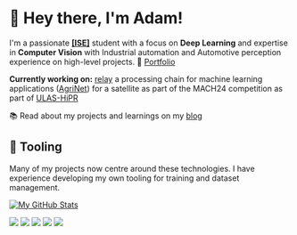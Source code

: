 # 👋 Hey there, I'm Adam!

I'm a passionate [**[ISE]**](https://software-engineering.ie) student with a focus on **Deep Learning** and expertise in **Computer Vision** with Industrial automation and Automotive perception experience on high-level projects. 💼 [Portfolio](https://bxrne.com)


**Currently working on:** [relay](https://github.com/ULAS-HiPR/relay) a processing chain for machine learning applications ([AgriNet](https://github.com/ULAS-HiPR/AI-Utils)) for a satellite as part of the MACH24 competition as part of [ULAS-HiPR](https://github.com/ULAS-HiPR)

📚 Read about my projects and learnings on my [blog](https://bxrne.com/posts)

## 🔧 Tooling

Many of my projects now centre around these technologies. I have experience developing my own tooling for training and dataset management.


[![My GitHub Stats](https://github-readme-stats.vercel.app/api/?username=theadambyrne&count_private=true&theme=tokyonight&showicons=true)]()


![](https://img.shields.io/badge/-Python-333?style=flat-square&logo=Python&logoColor=fff)
![](https://img.shields.io/badge/-C/C++-c14438?style=flat-square&logo=C&logoColor=fff)
![](https://img.shields.io/badge/-PyTorch-e34f26?style=flat-square&logo=PyTorch&logoColor=fff)
![](https://img.shields.io/badge/-TensorRT-4d4d4d?style=flat-square&logo=nvidia&logoColor=fff)
![](https://img.shields.io/badge/-ONNX-269539?style=flat-square&logo=onnx&logoColor=fff)
